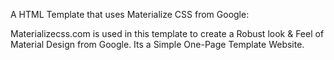 A HTML Template that uses Materialize CSS from Google:

Materializecss.com is used in this template to create a Robust look & Feel of Material Design from Google. 
Its a Simple One-Page Template Website.

